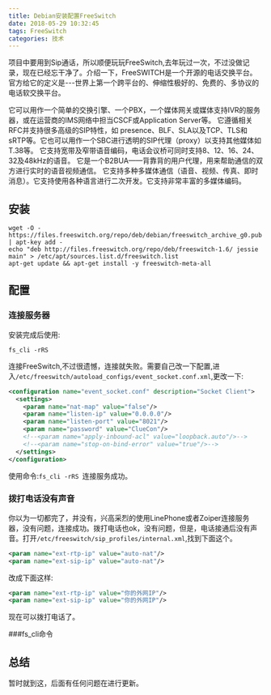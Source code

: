 ```yaml
---
title: Debian安装配置FreeSwitch
date: 2018-05-29 10:32:45
tags: FreeSwitch
categories: 技术
---
```


项目中要用到Sip通话，所以顺便玩玩FreeSwitch,去年玩过一次，不过没做记录，现在已经忘干净了。介绍一下，FreeSWITCH是一个开源的电话交换平台。官方给它的定义是---世界上第一个跨平台的、伸缩性极好的、免费的、多协议的电话软交换平台。 

它可以用作一个简单的交换引擎、一个PBX，一个媒体网关或媒体支持IVR的服务器，或在运营商的IMS网络中担当CSCF或Application Server等。 它遵循相关RFC并支持很多高级的SIP特性，如 presence、BLF、SLA以及TCP、TLS和sRTP等。它也可以用作一个SBC进行透明的SIP代理（proxy）以支持其他媒体如T.38等。 它支持宽带及窄带语音编码，电话会议桥可同时支持8、12、16、24、32及48kHz的语音。 它是一个B2BUA——背靠背的用户代理，用来帮助通信的双方进行实时的语音视频通信。 它支持多种多媒体通信（语音、视频、传真、即时消息）。它支持使用各种语言进行二次开发。它支持非常丰富的多媒体编码。

<!--more-->

## 安装

```shell
wget -O - https://files.freeswitch.org/repo/deb/debian/freeswitch_archive_g0.pub | apt-key add -
echo "deb http://files.freeswitch.org/repo/deb/freeswitch-1.6/ jessie main" > /etc/apt/sources.list.d/freeswitch.list
apt-get update && apt-get install -y freeswitch-meta-all
```

## 配置

### 连接服务器

安装完成后使用:

```shell
fs_cli -rRS
```

连接FreeSwitch,不过很遗憾，连接就失败。需要自己改一下配置,进入`/etc/freeswitch/autoload_configs/event_socket.conf.xml`,更改一下:

```xml
<configuration name="event_socket.conf" description="Socket Client">
  <settings>
    <param name="nat-map" value="false"/>
    <param name="listen-ip" value="0.0.0.0"/>
    <param name="listen-port" value="8021"/>
    <param name="password" value="ClueCon"/>
    <!--<param name="apply-inbound-acl" value="loopback.auto"/>-->
    <!--<param name="stop-on-bind-error" value="true"/>-->
  </settings>
</configuration>
```

使用命令:`fs_cli -rRS `连接服务成功。

### 拨打电话没有声音

你以为一切都完了，并没有，兴高采烈的使用LinePhone或者Zoiper连接服务器，没有问题，连接成功。拨打电话也ok，没有问题，但是，电话接通后没有声音。打开`/etc/freeswitch/sip_profiles/internal.xml`,找到下面这个。

```xml
<param name="ext-rtp-ip" value="auto-nat"/>
<param name="ext-sip-ip" value="auto-nat"/>
```

改成下面这样:

```xml
<param name="ext-rtp-ip" value="你的外网IP"/>
<param name="ext-sip-ip" value="你的外网IP"/>
```

现在可以拨打电话了。

###fs_cli命令



## 总结

暂时就到这，后面有任何问题在进行更新。